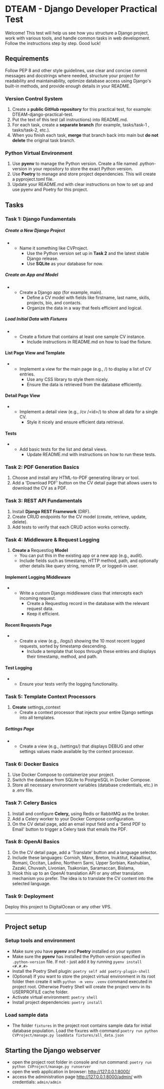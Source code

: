 # DTEAM - Django Developer Practical Test

Welcome! This test will help us see how you structure a Django project, work with various tools, and handle common tasks in web development. Follow the instructions step by step. Good luck!

## Requirements

Follow PEP 8 and other style guidelines, use clear and concise commit messages and docstrings where needed, structure your project for readability and maintainability, optimize database access using Django's built-in methods, and provide enough details in your README.

### Version Control System

1. Create a **public GitHub repository** for this practical test, for example: DTEAM-django-practical-test.
2. Put the text of this test (all instructions) into README.md.
3. For each task, create a **separate branch** (for example, tasks/task-1 , tasks/task-2, etc.).
4. When you finish each task, **merge** that branch back into main but **do not delete** the original task branch.

### Python Virtual Environment

1. Use **pyenv** to manage the Python version. Create a file named .python-version in your repository to store the exact Python version.
2. Use **Poetry** to manage and store project dependencies. This will create a pyproject.toml file.
3. Update your README.md with clear instructions on how to set up and use pyenv and Poetry for this project.

## Tasks

### Task 1: Django Fundamentals

##### Create a New Django Project

- - Name it something like CVProject.
    - Use the Python version set up in **Task 2** and the latest stable Django release.
    - Use **SQLite** as your database for now.

##### Create an App and Model

- - Create a Django app (for example, main).
    - Define a CV model with fields like firstname, last name, skills, projects, bio, and contacts.
    - Organize the data in a way that feels efficient and logical.

##### Load Initial Data with Fixtures

- - Create a fixture that contains at least one sample CV instance.
    - Include instructions in README.md on how to load the fixture.

#### List Page View and Template

- - Implement a view for the main page (e.g., /) to display a list of CV entries.
    - Use any CSS library to style them nicely.
    - Ensure the data is retrieved from the database efficiently.

#### Detail Page View

- - Implement a detail view (e.g., /cv /&lt;id&gt;/) to show all data for a single CV.
    - Style it nicely and ensure efficient data retrieval.

#### Tests

- - Add basic tests for the list and detail views.
    - Update README.md with instructions on how to run these tests.

### Task 2: PDF Generation Basics

1. Choose and install any HTML-to-PDF generating library or tool.
2. Add a 'Download PDF' button on the CV detail page that allows users to download the CV as a PDF.

### Task 3: REST API Fundamentals

1. Install **Django REST Framework** (DRF).
2. Create CRUD endpoints for the CV model (create, retrieve, update, delete).
3. Add tests to verify that each CRUD action works correctly.

### Task 4: Middleware & Request Logging

1. **Create a** Requestlog **Model**
    - You can put this in the existing app or a new app (e.g., audit).
    - Include fields such as timestamp, HTTP method, path, and optionally other details like query string, remote IP, or logged-in user.

#### Implement Logging Middleware

- - Write a custom Django middleware class that intercepts each incoming request.
    - Create a Requestlog record in the database with the relevant request data.
    - Keep it efficient.

#### Recent Requests Page

- - Create a view (e.g., /logs/) showing the 10 most recent logged requests, sorted by timestamp descending.
    - Include a template that loops through these entries and displays their timestamp, method, and path.

#### Test Logging

- - Ensure your tests verify the logging functionality.

### Task 5: Template Context Processors

1. **Create** settings_context
    - Create a context processor that injects your entire Django settings into all templates.

##### Settings Page

- - Create a view (e.g., /settings/) that displays DEBUG and other settings values made available by the context processor.

### Task 6: Docker Basics

1. Use Docker Compose to containerize your project.
2. Switch the database from SQLite to PostgreSQL in Docker Compose.
3. Store all necessary environment variables (database credentials, etc.) in a .env file.

### Task 7: Celery Basics

1. Install and configure **Celery,** using Redis or RabbitMQ as the broker.
2. Add a Celery worker to your Docker Compose configuration.
3. On the CV detail page, add an email input field and a 'Send PDF to Email' button to trigger a Celery task that emails the PDF.

### Task 8: OpenAI Basics

1. On the CV detail page, add a 'Translate' button and a language selector.
2. Include these languages: Cornish, Manx, Breton, lnuktitut, Kalaallisut, Romani, Occitan, Ladino, Northern Sarni, Upper Sorbian, Kashubian, Zazaki, Chuvash, Livonian, Tsakonian, Saramaccan, Bislama,
3. Hook this up to an OpenAI translation API or any other translation mechanism you prefer. The idea is to translate the CV content into the selected language.

### Task 9: Deployment

Deploy this project to DigitalOcean or any other VPS. 

---------------------------------------------------------------------

## Project setup

### Setup tools and environment

- Make sure you have **pyenv** and **Poetry** installed on your system
- Make sure the **pyenv** has installed the Python version specified in `.python-version` file. If not - just add it by running `pyenv install <#.#.#>`
- Install the Poetry Shell plugin: `poetry self add poetry-plugin-shell` 
- (Optional) If you want to store the project virtual environment in its root folder then create it with `python -m venv .venv` command executed in project root. Otherwise Poetry Shell will create the project venv in its USERPROFILE cache folder.
- Activate virtual environment: `poetry shell`
- Install project dependencies: `poetry install`

### Load sample data

- The folder `fixtures` in the project root contains sample data for initial database population. Load the fixures with command
`poetry run python CVProject/manage.py loaddata fixtures/all_data.json`

## Starting the Django webserver

- open the project root folder in console and run command:
`poetry run python CVProject/manage.py runserver`
- open the web application in browser:  http://127.0.0.1:8000/
- access the administration page http://127.0.0.1:8000/admin/ with credentials: `admin/admin`